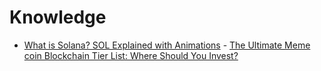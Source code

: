 # Knowledge
- [What is Solana? SOL Explained with Animations](https://youtu.be/1jzROE6EhxM) - [The Ultimate Meme coin Blockchain Tier List: Where Should You Invest?](https://youtu.be/5U1_F4Tz4Yk)
